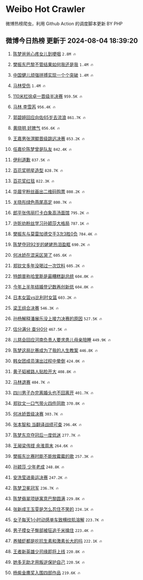 # Weibo Hot Crawler 



微博热榜爬虫，利用 Github Action 的调度脚本更新 BY PHP 


## 微博今日热榜 更新于 2024-08-04 18:39:20 
1. [陈梦爸爸心疼女儿到哽咽](https://s.weibo.com/weibo?q=%23%E9%99%88%E6%A2%A6%E7%88%B8%E7%88%B8%E5%BF%83%E7%96%BC%E5%A5%B3%E5%84%BF%E5%88%B0%E5%93%BD%E5%92%BD%23&t=31&band_rank=1&Refer=top) `2.8M 🔥` 

1. [樊振东巴黎不管结果如何我还是我](https://s.weibo.com/weibo?q=%23%E6%A8%8A%E6%8C%AF%E4%B8%9C%E5%B7%B4%E9%BB%8E%E4%B8%8D%E7%AE%A1%E7%BB%93%E6%9E%9C%E5%A6%82%E4%BD%95%E6%88%91%E8%BF%98%E6%98%AF%E6%88%91%23&t=31&band_rank=2&Refer=top) `1.4M 🔥` 

1. [中国健儿顽强拼搏实现一个个突破](https://s.weibo.com/weibo?q=%23%E4%B8%AD%E5%9B%BD%E5%81%A5%E5%84%BF%E9%A1%BD%E5%BC%BA%E6%8B%BC%E6%90%8F%E5%AE%9E%E7%8E%B0%E4%B8%80%E4%B8%AA%E4%B8%AA%E7%AA%81%E7%A0%B4%23&t=31&band_rank=3&Refer=top) `1.4M 🔥` 

1. [马林受伤](https://s.weibo.com/weibo?q=%23%E9%A9%AC%E6%9E%97%E5%8F%97%E4%BC%A4%23&t=31&band_rank=4&Refer=top) `1.4M 🔥` 

1. [110米栏徐卓一晋级半决赛](https://s.weibo.com/weibo?q=%23110%E7%B1%B3%E6%A0%8F%E5%BE%90%E5%8D%93%E4%B8%80%E6%99%8B%E7%BA%A7%E5%8D%8A%E5%86%B3%E8%B5%9B%23&t=31&band_rank=5&Refer=top) `959.5K 🔥` 

1. [马林 李雪芮](https://s.weibo.com/weibo?q=%E9%A9%AC%E6%9E%97%20%E6%9D%8E%E9%9B%AA%E8%8A%AE&t=31&band_rank=6&Refer=top) `956.4K 🔥` 

1. [郭碧婷回应向佐65岁去流浪](https://s.weibo.com/weibo?q=%23%E9%83%AD%E7%A2%A7%E5%A9%B7%E5%9B%9E%E5%BA%94%E5%90%91%E4%BD%9065%E5%B2%81%E5%8E%BB%E6%B5%81%E6%B5%AA%23&t=31&band_rank=7&Refer=top) `861.7K 🔥` 

1. [黄晓明 好脾气](https://s.weibo.com/weibo?q=%E9%BB%84%E6%99%93%E6%98%8E%20%E5%A5%BD%E8%84%BE%E6%B0%94&t=31&band_rank=8&Refer=top) `856.6K 🔥` 

1. [王嘉男张溟鲲晋级跳远决赛](https://s.weibo.com/weibo?q=%23%E7%8E%8B%E5%98%89%E7%94%B7%E5%BC%A0%E6%BA%9F%E9%B2%B2%E6%99%8B%E7%BA%A7%E8%B7%B3%E8%BF%9C%E5%86%B3%E8%B5%9B%23&t=31&band_rank=9&Refer=top) `853.2K 🔥` 

1. [任嘉伦陈梦曾是队友](https://s.weibo.com/weibo?q=%23%E4%BB%BB%E5%98%89%E4%BC%A6%E9%99%88%E6%A2%A6%E6%9B%BE%E6%98%AF%E9%98%9F%E5%8F%8B%23&t=31&band_rank=10&Refer=top) `842.4K 🔥` 

1. [伊利道歉](https://s.weibo.com/weibo?q=%23%E4%BC%8A%E5%88%A9%E9%81%93%E6%AD%89%23&t=31&band_rank=11&Refer=top) `837.5K 🔥` 

1. [百花奖明星造型](https://s.weibo.com/weibo?q=%23%E7%99%BE%E8%8A%B1%E5%A5%96%E6%98%8E%E6%98%9F%E9%80%A0%E5%9E%8B%23&t=31&band_rank=12&Refer=top) `828.7K 🔥` 

1. [百花奖红毯](https://s.weibo.com/weibo?q=%23%E7%99%BE%E8%8A%B1%E5%A5%96%E7%BA%A2%E6%AF%AF%23&t=31&band_rank=13&Refer=top) `822.3K 🔥` 

1. [华晨宇粉丝画出二维码购票](https://s.weibo.com/weibo?q=%23%E5%8D%8E%E6%99%A8%E5%AE%87%E7%B2%89%E4%B8%9D%E7%94%BB%E5%87%BA%E4%BA%8C%E7%BB%B4%E7%A0%81%E8%B4%AD%E7%A5%A8%23&t=31&band_rank=14&Refer=top) `808.2K 🔥` 

1. [关晓彤绿色燕尾高定](https://s.weibo.com/weibo?q=%23%E5%85%B3%E6%99%93%E5%BD%A4%E7%BB%BF%E8%89%B2%E7%87%95%E5%B0%BE%E9%AB%98%E5%AE%9A%23&t=31&band_rank=15&Refer=top) `800.7K 🔥` 

1. [郎平张伟丽打卡白象高汤面馆](https://s.weibo.com/weibo?q=%23%E9%83%8E%E5%B9%B3%E5%BC%A0%E4%BC%9F%E4%B8%BD%E6%89%93%E5%8D%A1%E7%99%BD%E8%B1%A1%E9%AB%98%E6%B1%A4%E9%9D%A2%E9%A6%86%23&t=31&band_rank=16&Refer=top) `795.2K 🔥` 

1. [许昕劝粉丝学习孙颖莎大格局](https://s.weibo.com/weibo?q=%23%E8%AE%B8%E6%98%95%E5%8A%9D%E7%B2%89%E4%B8%9D%E5%AD%A6%E4%B9%A0%E5%AD%99%E9%A2%96%E8%8E%8E%E5%A4%A7%E6%A0%BC%E5%B1%80%23&t=31&band_rank=17&Refer=top) `787.1K 🔥` 

1. [樊振东与莫雷加德交手3次3胜0负](https://s.weibo.com/weibo?q=%23%E6%A8%8A%E6%8C%AF%E4%B8%9C%E4%B8%8E%E8%8E%AB%E9%9B%B7%E5%8A%A0%E5%BE%B7%E4%BA%A4%E6%89%8B3%E6%AC%A13%E8%83%9C0%E8%B4%9F%23&t=31&band_rank=18&Refer=top) `784.4K 🔥` 

1. [陈梦夺冠92岁的姥姥热泪盈眶](https://s.weibo.com/weibo?q=%23%E9%99%88%E6%A2%A6%E5%A4%BA%E5%86%A092%E5%B2%81%E7%9A%84%E5%A7%A5%E5%A7%A5%E7%83%AD%E6%B3%AA%E7%9B%88%E7%9C%B6%23&t=31&band_rank=19&Refer=top) `690.2K 🔥` 

1. [何冰娇在混采区哭了](https://s.weibo.com/weibo?q=%23%E4%BD%95%E5%86%B0%E5%A8%87%E5%9C%A8%E6%B7%B7%E9%87%87%E5%8C%BA%E5%93%AD%E4%BA%86%23&t=31&band_rank=20&Refer=top) `605.6K 🔥` 

1. [郑钦文多年没喝过一次饮料](https://s.weibo.com/weibo?q=%23%E9%83%91%E9%92%A6%E6%96%87%E5%A4%9A%E5%B9%B4%E6%B2%A1%E5%96%9D%E8%BF%87%E4%B8%80%E6%AC%A1%E9%A5%AE%E6%96%99%23&t=31&band_rank=21&Refer=top) `605.2K 🔥` 

1. [特朗普称哈里斯是最糟糕副总统](https://s.weibo.com/weibo?q=%23%E7%89%B9%E6%9C%97%E6%99%AE%E7%A7%B0%E5%93%88%E9%87%8C%E6%96%AF%E6%98%AF%E6%9C%80%E7%B3%9F%E7%B3%95%E5%89%AF%E6%80%BB%E7%BB%9F%23&t=31&band_rank=22&Refer=top) `604.0K 🔥` 

1. [今年上半年结婚登记数再创新低](https://s.weibo.com/weibo?q=%23%E4%BB%8A%E5%B9%B4%E4%B8%8A%E5%8D%8A%E5%B9%B4%E7%BB%93%E5%A9%9A%E7%99%BB%E8%AE%B0%E6%95%B0%E5%86%8D%E5%88%9B%E6%96%B0%E4%BD%8E%23&t=31&band_rank=23&Refer=top) `604.0K 🔥` 

1. [日本女篮vs比利时女篮](https://s.weibo.com/weibo?q=%23%E6%97%A5%E6%9C%AC%E5%A5%B3%E7%AF%AEvs%E6%AF%94%E5%88%A9%E6%97%B6%E5%A5%B3%E7%AF%AE%23&t=31&band_rank=24&Refer=top) `603.2K 🔥` 

1. [梁王组合决赛](https://s.weibo.com/weibo?q=%23%E6%A2%81%E7%8E%8B%E7%BB%84%E5%90%88%E5%86%B3%E8%B5%9B%23&t=31&band_rank=25&Refer=top) `546.3K 🔥` 

1. [孙杨解释潘展乐没上接力决赛的原因](https://s.weibo.com/weibo?q=%23%E5%AD%99%E6%9D%A8%E8%A7%A3%E9%87%8A%E6%BD%98%E5%B1%95%E4%B9%90%E6%B2%A1%E4%B8%8A%E6%8E%A5%E5%8A%9B%E5%86%B3%E8%B5%9B%E7%9A%84%E5%8E%9F%E5%9B%A0%23&t=31&band_rank=26&Refer=top) `527.5K 🔥` 

1. [估分满分 查分0分](https://s.weibo.com/weibo?q=%E4%BC%B0%E5%88%86%E6%BB%A1%E5%88%86%20%E6%9F%A5%E5%88%860%E5%88%86&t=31&band_rank=27&Refer=top) `467.5K 🔥` 

1. [儿慈会回应河南负责人要求患儿母亲陪睡](https://s.weibo.com/weibo?q=%23%E5%84%BF%E6%85%88%E4%BC%9A%E5%9B%9E%E5%BA%94%E6%B2%B3%E5%8D%97%E8%B4%9F%E8%B4%A3%E4%BA%BA%E8%A6%81%E6%B1%82%E6%82%A3%E5%84%BF%E6%AF%8D%E4%BA%B2%E9%99%AA%E7%9D%A1%23&t=31&band_rank=28&Refer=top) `449.9K 🔥` 

1. [陈梦这局比赛成为了我的人生教案](https://s.weibo.com/weibo?q=%23%E9%99%88%E6%A2%A6%E8%BF%99%E5%B1%80%E6%AF%94%E8%B5%9B%E6%88%90%E4%B8%BA%E4%BA%86%E6%88%91%E7%9A%84%E4%BA%BA%E7%94%9F%E6%95%99%E6%A1%88%23&t=31&band_rank=29&Refer=top) `446.8K 🔥` 

1. [韩女团成员演出过程中晕倒](https://s.weibo.com/weibo?q=%23%E9%9F%A9%E5%A5%B3%E5%9B%A2%E6%88%90%E5%91%98%E6%BC%94%E5%87%BA%E8%BF%87%E7%A8%8B%E4%B8%AD%E6%99%95%E5%80%92%23&t=31&band_rank=30&Refer=top) `424.0K 🔥` 

1. [黄子韬被路人贴脸开大](https://s.weibo.com/weibo?q=%23%E9%BB%84%E5%AD%90%E9%9F%AC%E8%A2%AB%E8%B7%AF%E4%BA%BA%E8%B4%B4%E8%84%B8%E5%BC%80%E5%A4%A7%23&t=31&band_rank=31&Refer=top) `408.8K 🔥` 

1. [马林退赛](https://s.weibo.com/weibo?q=%23%E9%A9%AC%E6%9E%97%E9%80%80%E8%B5%9B%23&t=31&band_rank=32&Refer=top) `404.7K 🔥` 

1. [四川男子办完离婚头也不回离开](https://s.weibo.com/weibo?q=%23%E5%9B%9B%E5%B7%9D%E7%94%B7%E5%AD%90%E5%8A%9E%E5%AE%8C%E7%A6%BB%E5%A9%9A%E5%A4%B4%E4%B9%9F%E4%B8%8D%E5%9B%9E%E7%A6%BB%E5%BC%80%23&t=31&band_rank=33&Refer=top) `401.7K 🔥` 

1. [郑钦文一口气带火四件同款](https://s.weibo.com/weibo?q=%23%E9%83%91%E9%92%A6%E6%96%87%E4%B8%80%E5%8F%A3%E6%B0%94%E5%B8%A6%E7%81%AB%E5%9B%9B%E4%BB%B6%E5%90%8C%E6%AC%BE%23&t=31&band_rank=34&Refer=top) `370.8K 🔥` 

1. [何冰娇晋级决赛](https://s.weibo.com/weibo?q=%23%E4%BD%95%E5%86%B0%E5%A8%87%E6%99%8B%E7%BA%A7%E5%86%B3%E8%B5%9B%23&t=31&band_rank=35&Refer=top) `303.7K 🔥` 

1. [张本智和 当翻译战绩可查](https://s.weibo.com/weibo?q=%E5%BC%A0%E6%9C%AC%E6%99%BA%E5%92%8C%20%E5%BD%93%E7%BF%BB%E8%AF%91%E6%88%98%E7%BB%A9%E5%8F%AF%E6%9F%A5&t=31&band_rank=36&Refer=top) `296.4K 🔥` 

1. [陈梦东京夺冠后一度低迷](https://s.weibo.com/weibo?q=%23%E9%99%88%E6%A2%A6%E4%B8%9C%E4%BA%AC%E5%A4%BA%E5%86%A0%E5%90%8E%E4%B8%80%E5%BA%A6%E4%BD%8E%E8%BF%B7%23&t=31&band_rank=37&Refer=top) `277.7K 🔥` 

1. [王昶梁伟铿 余淮周末](https://s.weibo.com/weibo?q=%E7%8E%8B%E6%98%B6%E6%A2%81%E4%BC%9F%E9%93%BF%20%E4%BD%99%E6%B7%AE%E5%91%A8%E6%9C%AB&t=31&band_rank=38&Refer=top) `264.6K 🔥` 

1. [樊振东比赛时能不能放霉霉的歌](https://s.weibo.com/weibo?q=%23%E6%A8%8A%E6%8C%AF%E4%B8%9C%E6%AF%94%E8%B5%9B%E6%97%B6%E8%83%BD%E4%B8%8D%E8%83%BD%E6%94%BE%E9%9C%89%E9%9C%89%E7%9A%84%E6%AD%8C%23&t=31&band_rank=39&Refer=top) `257.3K 🔥` 

1. [孙颖莎 少年老成](https://s.weibo.com/weibo?q=%E5%AD%99%E9%A2%96%E8%8E%8E%20%E5%B0%91%E5%B9%B4%E8%80%81%E6%88%90&t=31&band_rank=40&Refer=top) `248.8K 🔥` 

1. [安洗莹进奥运决赛](https://s.weibo.com/weibo?q=%23%E5%AE%89%E6%B4%97%E8%8E%B9%E8%BF%9B%E5%A5%A5%E8%BF%90%E5%86%B3%E8%B5%9B%23&t=31&band_rank=41&Refer=top) `247.2K 🔥` 

1. [陈梦卫冕冠军](https://s.weibo.com/weibo?q=%23%E9%99%88%E6%A2%A6%E5%8D%AB%E5%86%95%E5%86%A0%E5%86%9B%23&t=31&band_rank=42&Refer=top) `236.7K 🔥` 

1. [陈梦翡翠项链寓意巴黎圆满](https://s.weibo.com/weibo?q=%23%E9%99%88%E6%A2%A6%E7%BF%A1%E7%BF%A0%E9%A1%B9%E9%93%BE%E5%AF%93%E6%84%8F%E5%B7%B4%E9%BB%8E%E5%9C%86%E6%BB%A1%23&t=31&band_rank=43&Refer=top) `229.8K 🔥` 

1. [张新成王玉雯是怎么忍住不笑的](https://s.weibo.com/weibo?q=%E5%BC%A0%E6%96%B0%E6%88%90%E7%8E%8B%E7%8E%89%E9%9B%AF%E6%98%AF%E6%80%8E%E4%B9%88%E5%BF%8D%E4%BD%8F%E4%B8%8D%E7%AC%91%E7%9A%84&t=31&band_rank=44&Refer=top) `224.1K 🔥` 

1. [女子每天1小时动感单车致横纹肌溶解](https://s.weibo.com/weibo?q=%23%E5%A5%B3%E5%AD%90%E6%AF%8F%E5%A4%A91%E5%B0%8F%E6%97%B6%E5%8A%A8%E6%84%9F%E5%8D%95%E8%BD%A6%E8%87%B4%E6%A8%AA%E7%BA%B9%E8%82%8C%E6%BA%B6%E8%A7%A3%23&t=31&band_rank=45&Refer=top) `223.7K 🔥` 

1. [男子摸女子臀部被狂追千米擒住](https://s.weibo.com/weibo?q=%23%E7%94%B7%E5%AD%90%E6%91%B8%E5%A5%B3%E5%AD%90%E8%87%80%E9%83%A8%E8%A2%AB%E7%8B%82%E8%BF%BD%E5%8D%83%E7%B1%B3%E6%93%92%E4%BD%8F%23&t=31&band_rank=46&Refer=top) `223.4K 🔥` 

1. [养殖虾都是吃抗生素和激素长大的吗](https://s.weibo.com/weibo?q=%23%E5%85%BB%E6%AE%96%E8%99%BE%E9%83%BD%E6%98%AF%E5%90%83%E6%8A%97%E7%94%9F%E7%B4%A0%E5%92%8C%E6%BF%80%E7%B4%A0%E9%95%BF%E5%A4%A7%E7%9A%84%E5%90%97%23&t=31&band_rank=47&Refer=top) `222.1K 🔥` 

1. [王者新英雄少司缘即将上线](https://s.weibo.com/weibo?q=%23%E7%8E%8B%E8%80%85%E6%96%B0%E8%8B%B1%E9%9B%84%E5%B0%91%E5%8F%B8%E7%BC%98%E5%8D%B3%E5%B0%86%E4%B8%8A%E7%BA%BF%23&t=31&band_rank=48&Refer=top) `220.8K 🔥` 

1. [她多无助才用叛逆保护自己](https://s.weibo.com/weibo?q=%E5%A5%B9%E5%A4%9A%E6%97%A0%E5%8A%A9%E6%89%8D%E7%94%A8%E5%8F%9B%E9%80%86%E4%BF%9D%E6%8A%A4%E8%87%AA%E5%B7%B1&t=31&band_rank=49&Refer=top) `220.5K 🔥` 

1. [杨紫金鹰奖入围四部作品](https://s.weibo.com/weibo?q=%23%E6%9D%A8%E7%B4%AB%E9%87%91%E9%B9%B0%E5%A5%96%E5%85%A5%E5%9B%B4%E5%9B%9B%E9%83%A8%E4%BD%9C%E5%93%81%23&t=31&band_rank=50&Refer=top) `219.6K 🔥` 

